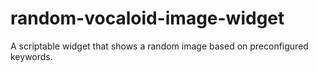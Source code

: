 # random-vocaloid-image-widget
 A scriptable widget that shows a random image based on preconfigured keywords.
